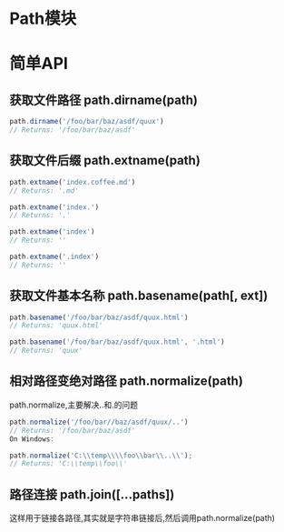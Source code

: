 # Path模块

# 简单API

## 获取文件路径 path.dirname(path) 

```javascript
path.dirname('/foo/bar/baz/asdf/quux')
// Returns: '/foo/bar/baz/asdf'
```

## 获取文件后缀 path.extname(path)

```javascript
path.extname('index.coffee.md')
// Returns: '.md'

path.extname('index.')
// Returns: '.'

path.extname('index')
// Returns: ''

path.extname('.index')
// Returns: ''
```

## 获取文件基本名称 path.basename(path[, ext])

```javascript
path.basename('/foo/bar/baz/asdf/quux.html')
// Returns: 'quux.html'

path.basename('/foo/bar/baz/asdf/quux.html', '.html')
// Returns: 'quux'
```

## 相对路径变绝对路径 path.normalize(path)

path.normalize,主要解决..和.的问题

```javascript
path.normalize('/foo/bar//baz/asdf/quux/..')
// Returns: '/foo/bar/baz/asdf'
On Windows:

path.normalize('C:\\temp\\\\foo\\bar\\..\\');
// Returns: 'C:\\temp\\foo\\'
```

## 路径连接 path.join([...paths])

这样用于链接各路径,其实就是字符串链接后,然后调用path.normalize(path)

